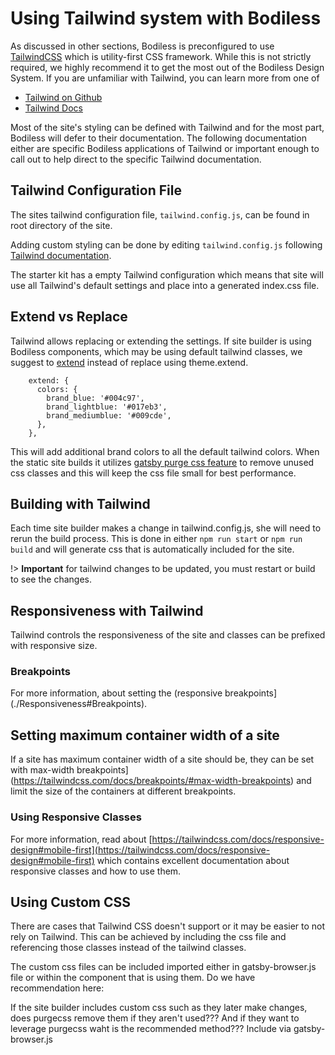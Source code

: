 # Using Tailwind system with Bodiless

As discussed in other sections, Bodiless is preconfigured to use
[TailwindCSS](https://tailwindcss.com) which is utility-first CSS framework.
While this is not strictly required, we highly recommend it to get the most out
of the Bodiless Design System. If you are unfamiliar with Tailwind, you can
learn more from one of

- [Tailwind on Github](https://github.com/tailwindcss/tailwindcss)
- [Tailwind Docs](https://tailwindcss.com/docs/what-is-tailwind)

Most of the site's styling can be defined with Tailwind and for the most part,
Bodiless will defer to their documentation. The following documentation either
are specific Bodiless applications of Tailwind or important enough to call
out to help direct to the specific Tailwind documentation.

## Tailwind Configuration File
The sites tailwind configuration file, `tailwind.config.js`, can be found in
root directory of the site.

Adding custom styling can be done by editing `tailwind.config.js` following
[Tailwind documentation](https://tailwindcss.com/docs/configuration).

The starter kit has a empty Tailwind configuration which means that site will
use all Tailwind's default settings and place into a generated index.css file.

## Extend vs Replace
Tailwind allows replacing or extending the settings. If site builder is using
Bodiless components, which may be using default tailwind classes, we suggest to
[extend](https://tailwindcss.com/docs/theme/#extending-the-default-theme)
instead of replace using theme.extend.

```
    extend: {
      colors: {
        brand_blue: '#004c97',
        brand_lightblue: '#017eb3',
        brand_mediumblue: '#009cde',
      },
    },  
```

This will add additional brand colors to all the default tailwind colors. When
the static site builds it utilizes
[gatsby purge css feature](https://www.gatsbyjs.org/packages/gatsby-plugin-purgecss)
to remove unused css classes and this will keep the css file small for best
performance.

## Building with Tailwind

Each time site builder makes a change in tailwind.config.js, she will need to
rerun the build process. This is done in either `npm run start` or
`npm run build` and will generate css that is automatically included for the
site.

!> **Important** for tailwind changes to be updated, you must restart or build
to see the changes.

## Responsiveness with Tailwind

Tailwind controls the responsiveness of the site and classes can be prefixed with responsive size.

### Breakpoints

For more information, about setting the (responsive
breakpoints](./Responsiveness#Breakpoints).

## Setting maximum container width of a site

If a site has maximum container width of a site should be, they can be set with
max-width
breakpoints](https://tailwindcss.com/docs/breakpoints/#max-width-breakpoints)
and limit the size of the containers at different breakpoints.

### Using Responsive Classes

For more information, read about
[https://tailwindcss.com/docs/responsive-design#mobile-first](https://tailwindcss.com/docs/responsive-design#mobile-first)
which contains excellent documentation about responsive classes and how to use
them.

## Using Custom CSS

There are cases that Tailwind CSS doesn't support or it may be easier to not
rely on Tailwind. This can be achieved by including the css file and referencing
those classes instead of the tailwind classes.  

The custom css files can be included imported either in gatsby-browser.js file
or within the component that is using them. Do we have recommendation here:

If the site builder includes custom css such as they later make changes, does
purgecss remove them if they aren't used??? And if they want to leverage
purgecss waht is the recommended method??? Include via gatsby-browser.js
